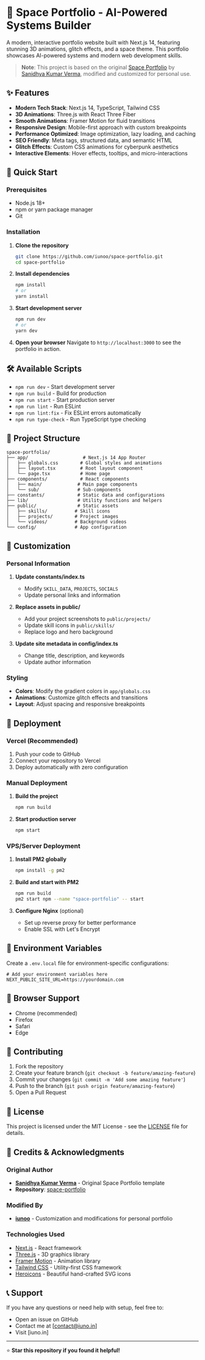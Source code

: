 # 🌌 Space Portfolio - AI-Powered Systems Builder

A modern, interactive portfolio website built with Next.js 14, featuring stunning 3D animations, glitch effects, and a space theme. This portfolio showcases AI-powered systems and modern web development skills.

> **Note**: This project is based on the original [Space Portfolio](https://github.com/sanidhyy/space-portfolio) by [Sanidhya Kumar Verma](https://github.com/sanidhyy), modified and customized for personal use.

## ✨ Features

- **Modern Tech Stack**: Next.js 14, TypeScript, Tailwind CSS
- **3D Animations**: Three.js with React Three Fiber
- **Smooth Animations**: Framer Motion for fluid transitions
- **Responsive Design**: Mobile-first approach with custom breakpoints
- **Performance Optimized**: Image optimization, lazy loading, and caching
- **SEO Friendly**: Meta tags, structured data, and semantic HTML
- **Glitch Effects**: Custom CSS animations for cyberpunk aesthetics
- **Interactive Elements**: Hover effects, tooltips, and micro-interactions

## 🚀 Quick Start

### Prerequisites

- Node.js 18+ 
- npm or yarn package manager
- Git

### Installation

1. **Clone the repository**
   ```bash
   git clone https://github.com/iunoo/space-portfolio.git
   cd space-portfolio
   ```

2. **Install dependencies**
   ```bash
   npm install
   # or
   yarn install
   ```

3. **Start development server**
   ```bash
   npm run dev
   # or
   yarn dev
   ```

4. **Open your browser**
   Navigate to `http://localhost:3000` to see the portfolio in action.

## 🛠️ Available Scripts

- `npm run dev` - Start development server
- `npm run build` - Build for production
- `npm run start` - Start production server
- `npm run lint` - Run ESLint
- `npm run lint:fix` - Fix ESLint errors automatically
- `npm run type-check` - Run TypeScript type checking

## 📁 Project Structure

```
space-portfolio/
├── app/                    # Next.js 14 App Router
│   ├── globals.css        # Global styles and animations
│   ├── layout.tsx         # Root layout component
│   └── page.tsx           # Home page
├── components/            # React components
│   ├── main/             # Main page components
│   └── sub/              # Sub-components
├── constants/            # Static data and configurations
├── lib/                  # Utility functions and helpers
├── public/               # Static assets
│   ├── skills/          # Skill icons
│   ├── projects/        # Project images
│   └── videos/          # Background videos
└── config/              # App configuration
```

## 🎨 Customization

### Personal Information

1. **Update constants/index.ts**
   - Modify `SKILL_DATA`, `PROJECTS`, `SOCIALS`
   - Update personal links and information

2. **Replace assets in public/**
   - Add your project screenshots to `public/projects/`
   - Update skill icons in `public/skills/`
   - Replace logo and hero background

3. **Update site metadata in config/index.ts**
   - Change title, description, and keywords
   - Update author information

### Styling

- **Colors**: Modify the gradient colors in `app/globals.css`
- **Animations**: Customize glitch effects and transitions
- **Layout**: Adjust spacing and responsive breakpoints

## 🚀 Deployment

### Vercel (Recommended)

1. Push your code to GitHub
2. Connect your repository to Vercel
3. Deploy automatically with zero configuration

### Manual Deployment

1. **Build the project**
   ```bash
   npm run build
   ```

2. **Start production server**
   ```bash
   npm start
   ```

### VPS/Server Deployment

1. **Install PM2 globally**
   ```bash
   npm install -g pm2
   ```

2. **Build and start with PM2**
   ```bash
   npm run build
   pm2 start npm --name "space-portfolio" -- start
   ```

3. **Configure Nginx** (optional)
   - Set up reverse proxy for better performance
   - Enable SSL with Let's Encrypt

## 🔧 Environment Variables

Create a `.env.local` file for environment-specific configurations:

```env
# Add your environment variables here
NEXT_PUBLIC_SITE_URL=https://yourdomain.com
```

## 📱 Browser Support

- Chrome (recommended)
- Firefox
- Safari
- Edge

## 🤝 Contributing

1. Fork the repository
2. Create your feature branch (`git checkout -b feature/amazing-feature`)
3. Commit your changes (`git commit -m 'Add some amazing feature'`)
4. Push to the branch (`git push origin feature/amazing-feature`)
5. Open a Pull Request

## 📄 License

This project is licensed under the MIT License - see the [LICENSE](LICENSE) file for details.

## 🙏 Credits & Acknowledgments

### Original Author
- **[Sanidhya Kumar Verma](https://github.com/sanidhyy)** - Original Space Portfolio template
- **Repository**: [space-portfolio](https://github.com/sanidhyy/space-portfolio)

### Modified By
- **[iunoo](https://github.com/iunoo)** - Customization and modifications for personal portfolio

### Technologies Used
- [Next.js](https://nextjs.org/) - React framework
- [Three.js](https://threejs.org/) - 3D graphics library
- [Framer Motion](https://www.framer.com/motion/) - Animation library
- [Tailwind CSS](https://tailwindcss.com/) - Utility-first CSS framework
- [Heroicons](https://heroicons.com/) - Beautiful hand-crafted SVG icons

## 📞 Support

If you have any questions or need help with setup, feel free to:

- Open an issue on GitHub
- Contact me at [contact@iuno.in]
- Visit [iuno.in]

---

⭐ **Star this repository if you found it helpful!**